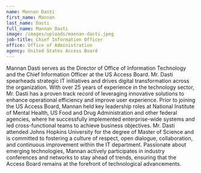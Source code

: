 ```yaml
---
name: Mannan Dasti
first_name: Mannan
last_name: Dasti
full_name: Mannan Dasti
image: /images/uploads/mannan-dasti.jpeg
job-title: Chief Information Officer
office: Office of Administration
agency: United States Access Board
---
```

Mannan Dasti serves as the Director of Office of Information Technology and the Chief Information Officer at the US Access Board. Mr. Dasti spearheads strategic IT initiatives and drives digital transformation across the organization. With over 25 years of experience in the technology sector, Mr. Dasti has a proven track record of leveraging innovative solutions to enhance operational efficiency and improve user experience. Prior to joining the US Access Board, Mannan held key leadership roles at National Institute of Mental Health, US Food and Drug Administration and other federal agencies, where he successfully implemented enterprise-wide systems and led cross-functional teams to achieve business objectives. Mr. Dasti attended Johns Hopkins University for the degree of Master of Science and is committed to fostering a culture of respect, open dialogue, collaboration, and continuous improvement within the IT department. Passionate about emerging technologies, Mannan actively participates in industry conferences and networks to stay ahead of trends, ensuring that the Access Board remains at the forefront of technological advancements.